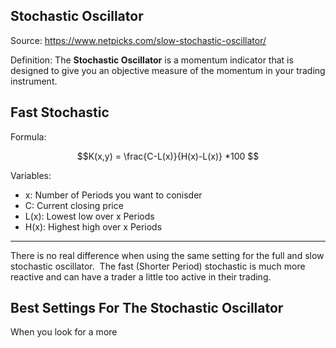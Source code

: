 ## Stochastic Oscillator

Source: https://www.netpicks.com/slow-stochastic-oscillator/

Definition:
The **Stochastic Oscillator** is a momentum indicator that is designed to give you an objective measure of the momentum in your trading instrument.


## Fast Stochastic
Formula: 

$$K(x,y) = 
\frac{C-L(x)}{H(x)-L(x)} *100
$$

Variables:
-	x: Number of Periods you want to conisder 
-	C: Current closing price
-	L(x): Lowest low over x Periods
-	H(x): Highest high over x Periods

***

There is no real difference when using the same setting for the full and slow stochastic oscillator.  The fast (Shorter Period) stochastic is much more reactive and can have a trader a little too active in their trading.

## Best Settings For The Stochastic Oscillator

When you look for a more 



